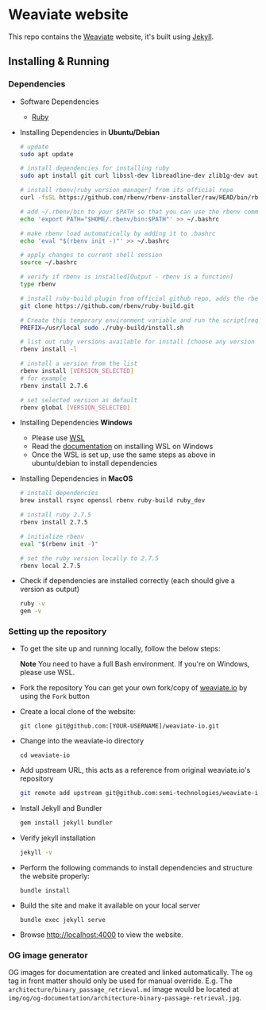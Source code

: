 # Weaviate website

This repo contains the [Weaviate](https://weaviate.io) website, it's built using [Jekyll](https://jekyllrb.com/).

## Installing & Running

### Dependencies

- Software Dependencies
  - [Ruby](https://www.ruby-lang.org/en/documentation/installation/)

- Installing Dependencies in **Ubuntu/Debian**
  ```bash
  # update
  sudo apt update
  
  # install dependencies for installing ruby
  sudo apt install git curl libssl-dev libreadline-dev zlib1g-dev autoconf bison build-essential libyaml-dev libreadline-dev libncurses5-dev libffi-dev libgdbm-dev
  
  # install rbenv[ruby version manager] from its official repo
  curl -fsSL https://github.com/rbenv/rbenv-installer/raw/HEAD/bin/rbenv-installer | bash
  
  # add ~/.rbenv/bin to your $PATH so that you can use the rbenv command line utility
  echo 'export PATH="$HOME/.rbenv/bin:$PATH"' >> ~/.bashrc

  # make rbenv load automatically by adding it to .bashrc
  echo 'eval "$(rbenv init -)"' >> ~/.bashrc
  
  # apply changes to current shell session
  source ~/.bashrc
  
  # verify if rbenv is installed[Output - rbenv is a function]
  type rbenv

  # install ruby-build plugin from official github repo, adds the rbenv install command
  git clone https://github.com/rbenv/ruby-build.git
  
  # Create this temporary environment variable and run the script[requires sudo]
  PREFIX=/usr/local sudo ./ruby-build/install.sh
  
  # list out ruby versions available for install [choose any version > 2.5.0]
  rbenv install -l
  
  # install a version from the list
  rbenv install [VERSION_SELECTED]
  # for example
  rbenv install 2.7.6
  
  # set selected version as default
  rbenv global [VERSION_SELECTED]
  ```
- Installing Dependencies **Windows**
  - Please use [WSL](https://docs.microsoft.com/en-us/windows/wsl/)
  - Read the [documentation](https://docs.microsoft.com/en-us/windows/wsl/install) on installing WSL on Windows
  - Once the WSL is set up, use the same steps as above in ubuntu/debian to install dependencies

- Installing Dependencies in **MacOS**
  ```bash
  # install dependencies
  brew install rsync openssl rbenv ruby-build ruby_dev

  # install ruby 2.7.5
  rbenv install 2.7.5

  # initialize rbenv
  eval "$(rbenv init -)"

  # set the ruby version locally to 2.7.5
  rbenv local 2.7.5
  ```
  
- Check if dependencies are installed correctly (each should give a version as output)
  ```bash
  ruby -v
  gem -v
  ```
  
### Setting up the repository
  
- To get the site up and running locally, follow the below steps:

  **Note** You need to have a full Bash environment. If you're on Windows, please use WSL.

- Fork the repository
  You can get your own fork/copy of [weaviate.io](https://github.com/semi-technologies/weaviate-io) by using the `Fork` button

- Create a local clone of the website:
  ```
  git clone git@github.com:[YOUR-USERNAME]/weaviate-io.git
  ```
- Change into the weaviate-io directory
  ```
  cd weaviate-io
  ```
- Add upstream URL, this acts as a reference from original weaviate.io's repository
  ```bash
  git remote add upstream git@github.com:semi-technologies/weaviate-io.git
  ```
- Install Jekyll and Bundler
  ```bash
  gem install jekyll bundler
  ```
- Verify jekyll installation
  ```bash
  jekyll -v
  ```
- Perform the following commands to install dependencies and structure the website properly:
  ```
  bundle install
  ```
- Build the site and make it available on your local server
  ```
  bundle exec jekyll serve
  ```
- Browse [http://localhost:4000](http://localhost:4000) to view the website.

### OG image generator

OG images for documentation are created and linked automatically. The `og` tag in 
front matter should only be used for manual override. E.g. The `architecture/binary_passage_retrieval.md` image
would be located at `img/og/og-documentation/architecture-binary-passage-retrieval.jpg`.
